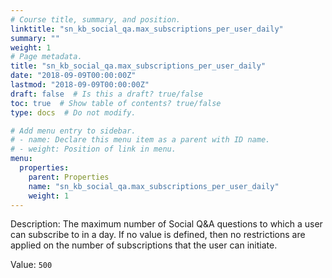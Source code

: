 ```yaml
---
# Course title, summary, and position.
linktitle: "sn_kb_social_qa.max_subscriptions_per_user_daily"
summary: ""
weight: 1
# Page metadata.
title: "sn_kb_social_qa.max_subscriptions_per_user_daily"
date: "2018-09-09T00:00:00Z"
lastmod: "2018-09-09T00:00:00Z"
draft: false  # Is this a draft? true/false
toc: true  # Show table of contents? true/false
type: docs  # Do not modify.

# Add menu entry to sidebar.
# - name: Declare this menu item as a parent with ID name.
# - weight: Position of link in menu.
menu:
  properties:
    parent: Properties
    name: "sn_kb_social_qa.max_subscriptions_per_user_daily"
    weight: 1
---
```


Description: The maximum number of Social Q&A questions to which a user can subscribe to in a day. If no value is defined, then no restrictions are applied on the number of subscriptions that the user can initiate.


Value: `500`